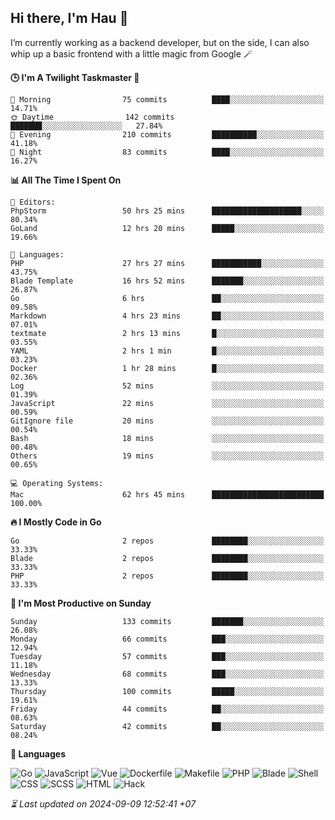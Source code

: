 ## Hi there, I'm Hau 👋
I’m currently working as a backend developer, but on the side, I can also whip up a basic frontend with a little magic from Google 🪄

<!--START_SECTION:readme-stats-->
**🕒 I'm A Twilight Taskmaster 🌆**

```text
🌅 Morning                75 commits          ████░░░░░░░░░░░░░░░░░░░░░   14.71%
🌞 Daytime                142 commits         ███████░░░░░░░░░░░░░░░░░░   27.84%
🌆 Evening                210 commits         ██████████░░░░░░░░░░░░░░░   41.18%
🌙 Night                  83 commits          ████░░░░░░░░░░░░░░░░░░░░░   16.27%
```

**📊 All The Time I Spent On**

```text
📝 Editors:
PhpStorm                 50 hrs 25 mins      ████████████████████░░░░░   80.34%
GoLand                   12 hrs 20 mins      █████░░░░░░░░░░░░░░░░░░░░   19.66%

💬 Languages:
PHP                      27 hrs 27 mins      ███████████░░░░░░░░░░░░░░   43.75%
Blade Template           16 hrs 52 mins      ███████░░░░░░░░░░░░░░░░░░   26.87%
Go                       6 hrs               ██░░░░░░░░░░░░░░░░░░░░░░░   09.58%
Markdown                 4 hrs 23 mins       ██░░░░░░░░░░░░░░░░░░░░░░░   07.01%
textmate                 2 hrs 13 mins       █░░░░░░░░░░░░░░░░░░░░░░░░   03.55%
YAML                     2 hrs 1 min         █░░░░░░░░░░░░░░░░░░░░░░░░   03.23%
Docker                   1 hr 28 mins        █░░░░░░░░░░░░░░░░░░░░░░░░   02.36%
Log                      52 mins             ░░░░░░░░░░░░░░░░░░░░░░░░░   01.39%
JavaScript               22 mins             ░░░░░░░░░░░░░░░░░░░░░░░░░   00.59%
GitIgnore file           20 mins             ░░░░░░░░░░░░░░░░░░░░░░░░░   00.54%
Bash                     18 mins             ░░░░░░░░░░░░░░░░░░░░░░░░░   00.48%
Others                   19 mins             ░░░░░░░░░░░░░░░░░░░░░░░░░   00.65%

💻 Operating Systems:
Mac                      62 hrs 45 mins      █████████████████████████   100.00%
```

**🔥 I Mostly Code in Go**

```text
Go                       2 repos             ████████░░░░░░░░░░░░░░░░░   33.33%
Blade                    2 repos             ████████░░░░░░░░░░░░░░░░░   33.33%
PHP                      2 repos             ████████░░░░░░░░░░░░░░░░░   33.33%
```

**📅 I'm Most Productive on Sunday**

```text
Sunday                   133 commits         ███████░░░░░░░░░░░░░░░░░░   26.08%
Monday                   66 commits          ███░░░░░░░░░░░░░░░░░░░░░░   12.94%
Tuesday                  57 commits          ███░░░░░░░░░░░░░░░░░░░░░░   11.18%
Wednesday                68 commits          ███░░░░░░░░░░░░░░░░░░░░░░   13.33%
Thursday                 100 commits         █████░░░░░░░░░░░░░░░░░░░░   19.61%
Friday                   44 commits          ██░░░░░░░░░░░░░░░░░░░░░░░   08.63%
Saturday                 42 commits          ██░░░░░░░░░░░░░░░░░░░░░░░   08.24%
```

**💬 Languages**

![Go](https://img.shields.io/badge/Go-02.91%25-00ADD8?&logo=Go&labelColor=000)
![JavaScript](https://img.shields.io/badge/JavaScript-02.22%25-f1e05a?&logo=JavaScript&labelColor=000)
![Vue](https://img.shields.io/badge/Vue-01.29%25-41b883?&logo=Vue&labelColor=000)
![Dockerfile](https://img.shields.io/badge/Dockerfile-00.13%25-384d54?&logo=Dockerfile&labelColor=000)
![Makefile](https://img.shields.io/badge/Makefile-00.02%25-427819?&logo=Makefile&labelColor=000)
![PHP](https://img.shields.io/badge/PHP-67.17%25-4F5D95?&logo=PHP&labelColor=000)
![Blade](https://img.shields.io/badge/Blade-25.85%25-f7523f?&logo=Blade&labelColor=000)
![Shell](https://img.shields.io/badge/Shell-00.09%25-89e051?&logo=Shell&labelColor=000)
![CSS](https://img.shields.io/badge/CSS-00.22%25-563d7c?&logo=CSS&labelColor=000)
![SCSS](https://img.shields.io/badge/SCSS-00.02%25-c6538c?&logo=SCSS&labelColor=000)
![HTML](https://img.shields.io/badge/HTML-00.02%25-e34c26?&logo=HTML&labelColor=000)
![Hack](https://img.shields.io/badge/Hack-00.07%25-878787?&logo=Hack&labelColor=000)




*⏳ Last updated on 2024-09-09 12:52:41 +07*
<!--END_SECTION:readme-stats-->
